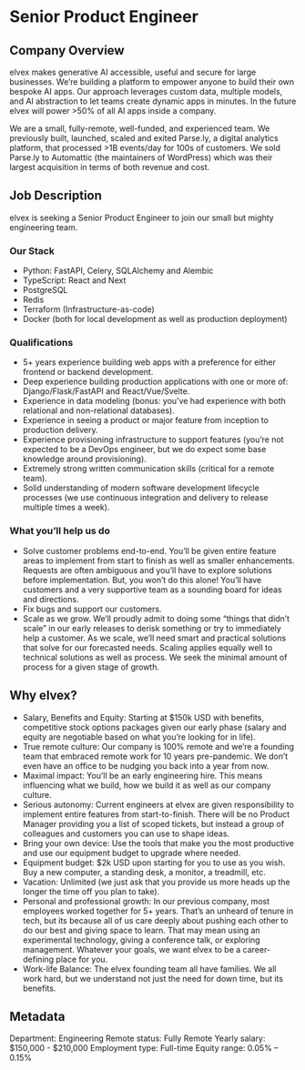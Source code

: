 # **Senior Product Engineer**

## **Company Overview**

elvex makes generative AI accessible, useful and secure for large businesses. We’re building a platform to empower anyone to build their own bespoke AI apps. Our approach leverages custom data, multiple models, and AI abstraction to let teams create dynamic apps in minutes. In the future elvex will power >50% of all AI apps inside a company.

We are a small, fully-remote, well-funded, and experienced team. We previously built, launched, scaled and exited Parse.ly, a digital analytics platform, that processed >1B events/day for 100s of customers. We sold Parse.ly to Automattic (the maintainers of WordPress) which was their largest acquisition in terms of both revenue and cost.

## **Job Description**

elvex is seeking a Senior Product Engineer to join our small but mighty engineering team.

### **Our Stack**

- Python: FastAPI, Celery, SQLAlchemy and Alembic
- TypeScript: React and Next
- PostgreSQL
- Redis
- Terraform (Infrastructure-as-code)
- Docker (both for local development as well as production deployment)

### **Qualifications**

- 5+ years experience building web apps with a preference for either frontend or backend development.
- Deep experience building production applications with one or more of: Django/Flask/FastAPI and React/Vue/Svelte.
- Experience in data modeling (bonus: you’ve had experience with both relational and non-relational databases).
- Experience in seeing a product or major feature from inception to production delivery.
- Experience provisioning infrastructure to support features (you’re not expected to be a DevOps engineer, but we do expect some base knowledge around provisioning).
- Extremely strong written communication skills (critical for a remote team).
- Solid understanding of modern software development lifecycle processes (we use continuous integration and delivery to release multiple times a week).

### **What you’ll help us do**

- Solve customer problems end-to-end. You’ll be given entire feature areas to implement from start to finish as well as smaller enhancements. Requests are often ambiguous and you’ll have to explore solutions before implementation. But, you won’t do this alone! You’ll have customers and a very supportive team as a sounding board for ideas and directions.
- Fix bugs and support our customers.
- Scale as we grow. We’ll proudly admit to doing some “things that didn’t scale” in our early releases to derisk something or try to immediately help a customer. As we scale, we’ll need smart and practical solutions that solve for our forecasted needs. Scaling applies equally well to technical solutions as well as process. We seek the minimal amount of process for a given stage of growth.

## **Why elvex?**

- Salary, Benefits and Equity: Starting at $150k USD with benefits, competitive stock options packages given our early phase (salary and equity are negotiable based on what you’re looking for in life).
- True remote culture: Our company is 100% remote and we’re a founding team that embraced remote work for 10 years pre-pandemic. We don’t even have an office to be nudging you back into a year from now.
- Maximal impact: You’ll be an early engineering hire. This means influencing what we build, how we build it as well as our company culture.
- Serious autonomy: Current engineers at elvex are given responsibility to implement entire features from start-to-finish. There will be no Product Manager providing you a list of scoped tickets, but instead a group of colleagues and customers you can use to shape ideas.
- Bring your own device: Use the tools that make you the most productive and use our equipment budget to upgrade where needed.
- Equipment budget: $2k USD upon starting for you to use as you wish. Buy a new computer, a standing desk, a monitor, a treadmill, etc.
- Vacation: Unlimited (we just ask that you provide us more heads up the longer the time off you plan to take).
- Personal and professional growth: In our previous company, most employees worked together for 5+ years. That’s an unheard of tenure in tech, but its because all of us care deeply about pushing each other to do our best and giving space to learn. That may mean using an experimental technology, giving a conference talk, or exploring management. Whatever your goals, we want elvex to be a career-defining place for you.
- Work-life Balance: The elvex founding team all have families. We all work hard, but we understand not just the need for down time, but its benefits.

## **Metadata**

Department: Engineering
Remote status: Fully Remote
Yearly salary: $150,000 - $210,000
Employment type: Full-time
Equity range: 0.05% – 0.15%
